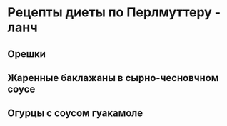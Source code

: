 # Рецепты диеты по Перлмуттеру - ланч

## Орешки

## Жаренные баклажаны в сырно-чесновчном соусе

## Огурцы с соусом гуакамоле